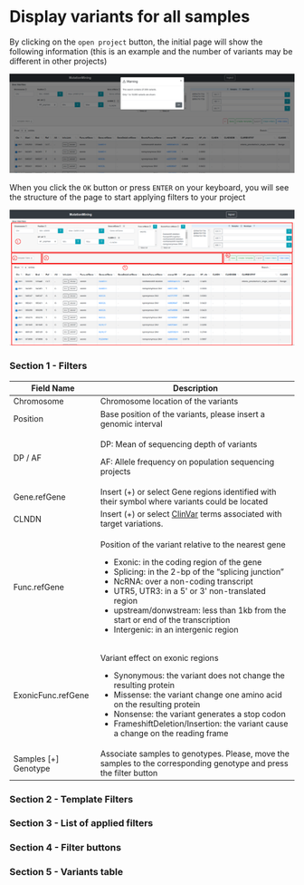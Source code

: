 # Display variants for all samples

By clicking on the `open project` button, the initial page will show the following information (this is an example and the number of variants may be different in other projects)

![](../.gitbook/assets/open-project.png)

When you click the `OK` button or press `ENTER` on your keyboard, you will see the structure of the page to start applying filters to your project

![](../.gitbook/assets/open-project-structure.png)

### Section 1 - Filters

| Field Name             | Description                                                                                                                                                                                                                                                                                                                                                                                                                 |
| ---------------------- | --------------------------------------------------------------------------------------------------------------------------------------------------------------------------------------------------------------------------------------------------------------------------------------------------------------------------------------------------------------------------------------------------------------------------- |
| Chromosome             | Chromosome location of the variants                                                                                                                                                                                                                                                                                                                                                                                         |
| Position               | Base position of the variants, please insert a genomic interval                                                                                                                                                                                                                                                                                                                                                             |
| DP / AF                | <p>DP: Mean of sequencing depth of variants</p><p></p><p>AF: Allele frequency on population sequencing projects</p>                                                                                                                                                                                                                                                                                                         |
| Gene.refGene           | Insert (+) or select Gene regions identified with their symbol where variants could be located                                                                                                                                                                                                                                                                                                                              |
| CLNDN                  | Insert (+) or select [ClinVar](https://www.ncbi.nlm.nih.gov/clinvar/) terms associated with target variations.                                                                                                                                                                                                                                                                                                              |
| Func.refGene           | <p></p><p>Position of the variant relative to the nearest gene</p><ul><li>Exonic: in the coding region of the gene</li><li>Splicing: in the 2-bp of the “splicing junction”</li><li>NcRNA: over a non-coding transcript</li><li>UTR5, UTR3: in a 5' or 3' non-translated region</li><li>upstream/donwstream: less than 1kb from the start or end of the transcription</li><li>Intergenic: in an intergenic region</li></ul> |
| ExonicFunc.refGene     | <p></p><p>Variant effect on exonic regions</p><ul><li>Synonymous: the variant does not change the resulting protein</li><li>Missense: the variant change one amino acid on the resulting protein</li><li>Nonsense: the variant generates a stop codon</li><li>FrameshiftDeletion/Insertion: the variant cause a change on the reading frame</li></ul>                                                                       |
| Samples \[+] Genotype  | Associate samples to genotypes. Please, move the samples to the corresponding genotype and press the filter button                                                                                                                                                                                                                                                                                                          |

### Section 2 - Template Filters

### Section 3 - List of applied filters

### Section 4 - Filter buttons

### Section 5 - Variants table
